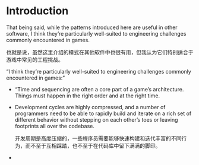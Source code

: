 # Introduction

That being said, while the patterns introduced here are useful in other software, I think they’re particularly well-suited to engineering challenges commonly encountered in games.

也就是说，虽然这里介绍的模式在其他软件中也很有用，但我认为它们特别适合于游戏中常见的工程挑战。

“I think they’re particularly well-suited to engineering challenges commonly encountered in games:”

* “Time and sequencing are often a core part of a game’s architecture. Things must happen in the right order and at the right time.

* Development cycles are highly compressed, and a number of programmers need to be able to rapidly build and iterate on a rich set of different behavior without stepping on each other’s toes or leaving footprints all over the codebase.

  开发周期是高度压缩的，一些程序员需要能够快速构建和迭代丰富的不同行为，而不至于互相踩踏，也不至于在代码库中留下满满的脚印。

* 